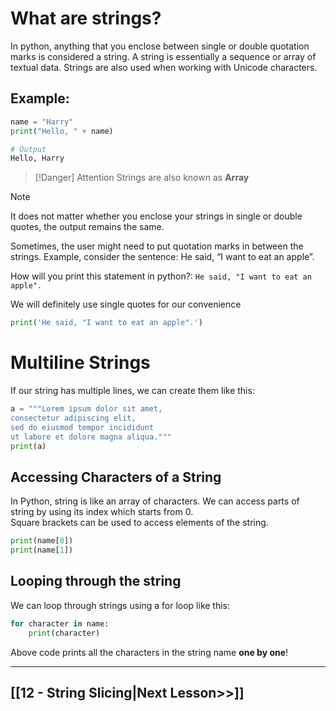 # What are strings?
In python, anything that you enclose between single or double quotation marks is considered a string. A string is essentially a sequence or array of textual data. 
Strings are also used when working with Unicode characters. 
## Example:
```python
name = "Harry"
print("Hello, " + name)

# Output
Hello, Harry

```

>[!Danger]  Attention
Strings are also known as **Array**

>[!Note] 
>It does not matter whether you enclose your strings in single or double quotes, the output remains the same. 

Sometimes, the user might need to put quotation marks in between the strings. Example, consider the sentence: He said, “I want to eat an apple”.

How will you print this statement in python?: 
```He said, "I want to eat an apple".```

We will definitely use single quotes for our convenience
```python
print('He said, "I want to eat an apple".')
```

# Multiline Strings
If our string has multiple lines, we can create them like this: 
```python 
a = """Lorem ipsum dolor sit amet,
consectetur adipiscing elit,
sed do eiusmod tempor incididunt
ut labore et dolore magna aliqua."""
print(a)
```

## Accessing Characters of a String
In Python, string is like an array of characters. We can access parts of string by using its index which starts from 0.\
Square brackets can be used to access elements of the string.

```python 
print(name[0])
print(name[1])

```

## Looping through the string
We can loop through strings using a for loop like this: 
```python
for character in name:
    print(character)
```

Above code prints all the characters in the string name **one by one**!

---
## [[12 - String Slicing|Next Lesson>>]]